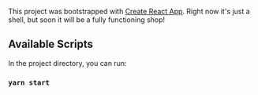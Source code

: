 This project was bootstrapped with [Create React App](https://github.com/facebook/create-react-app).
Right now it's just a shell, but soon it will be a fully functioning shop!

## Available Scripts

In the project directory, you can run:

### `yarn start`
